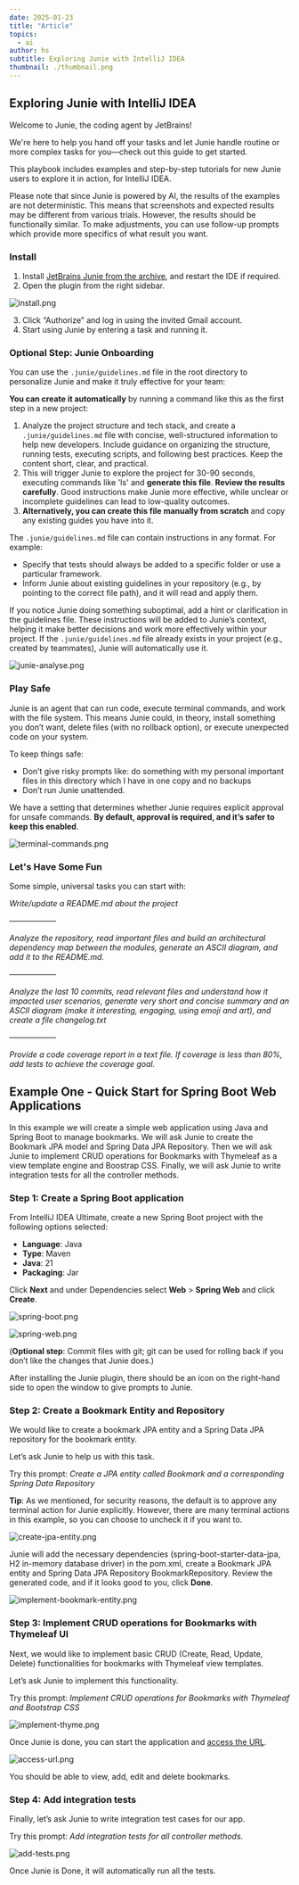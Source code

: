 ```yaml
---
date: 2025-01-23
title: "Article"
topics:
  - ai
author: hs
subtitle: Exploring Junie with IntelliJ IDEA
thumbnail: ./thumbnail.png
---
```


## Exploring Junie with IntelliJ IDEA

Welcome to Junie, the coding agent by JetBrains!

We're here to help you hand off your tasks and let Junie handle routine or more complex tasks for you—check out this guide to get started.

This playbook includes examples and step-by-step tutorials for new Junie users to explore it in action, for IntelliJ IDEA.

Please note that since Junie is powered by AI, the results of the examples are not deterministic. This means that screenshots and expected results may be different from various trials. However, the results should be functionally similar. To make adjustments, you can use follow-up prompts which provide more specifics of what result you want.

### Install

1. Install [JetBrains Junie from the archive](https://plugins.jetbrains.com/plugin/26104-jetbrains-junie), and restart the IDE if required.
2. Open the plugin from the right sidebar.

![install.png](install.png)

3. Click “Authorize” and log in using the invited Gmail account.
4. Start using Junie by entering a task and running it.

### Optional Step: Junie Onboarding

You can use the `.junie/guidelines.md` file in the root directory to personalize Junie and make it truly effective for your team:

**You can create it automatically** by running a command like this as the first step in a new project:

1. Analyze the project structure and tech stack, and create a `.junie/guidelines.md` file with concise, well-structured information to help new developers. Include guidance on organizing the structure, running tests, executing scripts, and following best practices. Keep the content short, clear, and practical.
2. This will trigger Junie to explore the project for 30-90 seconds, executing commands like 'ls' and **generate this file**. **Review the results carefully**. Good instructions make Junie more effective, while unclear or incomplete guidelines can lead to low-quality outcomes.
3. **Alternatively, you can create this file manually from scratch** and copy any existing guides you have into it.

The `.junie/guidelines.md` file can contain instructions in any format. For example:

- Specify that tests should always be added to a specific folder or use a particular framework.
- Inform Junie about existing guidelines in your repository (e.g., by pointing to the correct file path), and it will read and apply them.

If you notice Junie doing something suboptimal, add a hint or clarification in the guidelines file. These instructions will be added to Junie’s context, helping it make better decisions and work more effectively within your project.
If the `.junie/guidelines.md` file already exists in your project (e.g., created by teammates), Junie will automatically use it.

![junie-analyse.png](junie-analyse.png)

### Play Safe

Junie is an agent that can run code, execute terminal commands, and work with the file system. This means Junie could, in theory, install something you don’t want, delete files (with no rollback option), or execute unexpected code on your system.

To keep things safe:

- Don’t give risky prompts like: do something with my personal important files in this directory which I have in one copy and no backups
- Don’t run Junie unattended.

We have a setting that determines whether Junie requires explicit approval for unsafe commands. **By default, approval is required, and it’s safer to keep this enabled**.

![terminal-commands.png](terminal-commands.png)

### Let's Have Some Fun

Some simple, universal tasks you can start with:

_Write/update a README.md about the project_

——————

_Analyze the repository, read important files and build an architectural dependency map between the modules, generate an ASCII diagram, and add it to the README.md._

——————

_Analyze the last 10 commits, read relevant files and understand how it impacted user scenarios, generate very short and concise summary and an ASCII diagram (make it interesting, engaging, using emoji and art), and create a file changelog.txt_

——————

_Provide a code coverage report in a text file. If coverage is less than 80%, add tests to achieve the coverage goal._

## Example One - Quick Start for Spring Boot Web Applications

In this example we will create a simple web application using Java and Spring Boot to manage bookmarks. We will ask Junie to create the Bookmark JPA model and Spring Data JPA Repository. Then we will ask Junie to implement CRUD operations for Bookmarks with Thymeleaf as a view template engine and Boostrap CSS. Finally, we will ask Junie to write integration tests for all the controller methods.

### Step 1: Create a Spring Boot application

From IntelliJ IDEA Ultimate, create a new Spring Boot project with the following options selected:

- **Language**: Java
- **Type**: Maven
- **Java**: 21
- **Packaging**: Jar

Click **Next** and under Dependencies select **Web** > **Spring Web** and click **Create**.

![spring-boot.png](spring-boot.png)

![spring-web.png](spring-web.png)

(**Optional step**: Commit files with git; git can be used for rolling back if you don’t like the changes that Junie does.)

After installing the Junie plugin, there should be an icon on the right-hand side to open the window to give prompts to Junie.

### Step 2: Create a Bookmark Entity and Repository

We would like to create a bookmark JPA entity and a Spring Data JPA repository for the bookmark entity.

Let’s ask Junie to help us with this task.

Try this prompt: _Create a JPA entity called Bookmark and a corresponding Spring Data Repository_

**Tip**: As we mentioned, for security reasons, the default is to approve any terminal action for Junie explicitly. However, there are many terminal actions in this example, so you can choose to uncheck it if you want to.

![create-jpa-entity.png](create-jpa-entity.png)

Junie will add the necessary dependencies (spring-boot-starter-data-jpa, H2 in-memory database driver) in the pom.xml, create a Bookmark JPA entity and Spring Data JPA Repository BookmarkRepository. Review the generated code, and if it looks good to you, click **Done**.

![implement-bookmark-entity.png](implement-bookmark-entity.png)

### Step 3: Implement CRUD operations for Bookmarks with Thymeleaf UI

Next, we would like to implement basic CRUD (Create, Read, Update, Delete) functionalities for bookmarks with Thymeleaf view templates.

Let’s ask Junie to implement this functionality.

Try this prompt: _Implement CRUD operations for Bookmarks with Thymeleaf and Bootstrap CSS_

![implement-thyme.png](implement-thyme.png)

Once Junie is done, you can start the application and [access the URL](http://localhost:8080/bookmarks).

![access-url.png](access-url.png)

You should be able to view, add, edit and delete bookmarks.

### Step 4: Add integration tests

Finally, let’s ask Junie to write integration test cases for our app.

Try this prompt: _Add integration tests for all controller methods._

![add-tests.png](add-tests.png)

Once Junie is Done, it will automatically run all the tests.
